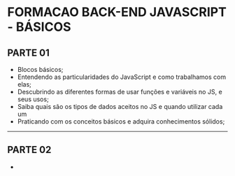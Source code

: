 # FORMACAO BACK-END JAVASCRIPT - BÁSICOS

## PARTE 01

* Blocos básicos;
* Entendendo as particularidades do JavaScript e como trabalhamos com elas;
* Descubrindo as diferentes formas de usar funções e variáveis no JS, e seus usos;
* Saiba quais são os tipos de dados aceitos no JS e quando utilizar cada um
* Praticando com os conceitos básicos e adquira conhecimentos sólidos;

---

## PARTE 02

*
